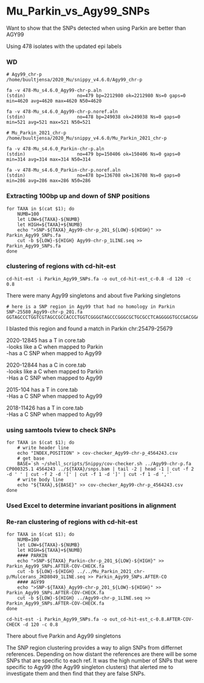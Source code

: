 # Mu_Parkin_vs_Agy99_SNPs

Want to show that the SNPs detected when using Parkin are better than AGY99

Using 478 isolates with the updated epi labels

### WD

    # Agy99_chr-p
    /home/buultjensa/2020_Mu/snippy_v4.6.0/Agy99_chr-p
    
    fa -v 478-Mu_s4.6.0_Agy99-chr-p.aln
    (stdin)                   no=479 bp=2212980 ok=2212980 Ns=0 gaps=0 min=4620 avg=4620 max=4620 N50=4620
    
    fa -v 478-Mu_s4.6.0_Agy99-chr-p.noref.aln
    (stdin)                   no=478 bp=249038 ok=249038 Ns=0 gaps=0 min=521 avg=521 max=521 N50=521

    # Mu_Parkin_2021_chr-p
    /home/buultjensa/2020_Mu/snippy_v4.6.0/Mu_Parkin_2021_chr-p

    fa -v 478-Mu_s4.6.0_Parkin-chr-p.aln
    (stdin)                   no=479 bp=150406 ok=150406 Ns=0 gaps=0 min=314 avg=314 max=314 N50=314

    fa -v 478-Mu_s4.6.0_Parkin-chr-p.noref.aln
    (stdin)                   no=478 bp=136708 ok=136708 Ns=0 gaps=0 min=286 avg=286 max=286 N50=286
    
### Extracting 100bp up and down of SNP positions

    for TAXA in $(cat $1); do
        NUMB=100
        let LOW=${TAXA}-${NUMB}
        let HIGH=${TAXA}+${NUMB}        
        echo ">SNP-${TAXA}_Agy99-chr-p_201_${LOW}-${HIGH}" >> Parkin_Agy99_SNPs.fa     
        cut -b ${LOW}-${HIGH} Agy99-chr-p_1LINE.seq >> Parkin_Agy99_SNPs.fa
    done 
    
### clustering of regions with cd-hit-est

    cd-hit-est -i Parkin_Agy99_SNPs.fa -o out_cd-hit-est_c-0.8 -d 120 -c 0.8
    
There were many Agy99 singletons and about five Parking singletons    
    
    # here is a SNP region in Agy99 that had no homology in Parkin
    SNP-25580_Agy99-chr-p_201.fa 
    GGTAGCCCTGGTCGTAGCCGCCACCCTGGTCGGGGTAGCCCGGGCGCTGCGCCTCAGGGGGTGCCGACGGAGCCGCGGGCGCTGAATAGGCGCCCTCGTCTTGGCGTGCGGGCTCGCGGCCGTATTCGCCGTAGCCCCCGTATCCGGGCTGACCGCCCGGCGGCTGGCCGTAGCCGCCACCCTGGCGGTAACCCTGGTCGT

I blasted this region and found a match in Parkin chr:25479-25679  

2020-12845 has a T in core.tab  
-looks like a C when mapped to Parkin  
-has a C SNP when mapped to Agy99  

2020-12844 has a C in core.tab  
-looks like a C when mapped to Parkin  
-Has a C SNP when mapped to Agy99  

2015-104 has a T in core.tab  
-Has a C SNP when mapped to Agy99  

2018-11426 has a T in core.tab  
-Has a C SNP when mapped to Agy99  

### using samtools tview to check SNPs

    for TAXA in $(cat $1); do
        # write header line
        echo "INDEX,POSITION" > cov-checker_Agy99-chr-p_4564243.csv
        # get base
        BASE=`sh ~/shell_scripts/Snippy/cov-checker.sh ../Agy99-chr-p.fa CP000325.1 4564243 ../${TAXA}/snps.bam | tail -2 | head -1 | cut -f 2 -d ' ' | cut -f 2 -d '[' | cut -f 1 -d ']' | cut -f 1 -d ','`
        # write body line
        echo "${TAXA},${BASE}" >> cov-checker_Agy99-chr-p_4564243.csv
    done

### Used Excel to determine invariant positions in alignment

### Re-ran clustering of regions with cd-hit-est

    for TAXA in $(cat $1); do
        NUMB=100
        let LOW=${TAXA}-${NUMB}
        let HIGH=${TAXA}+${NUMB}        
        #### PARKIN
        echo ">SNP-${TAXA}_Parkin-chr-p_201_${LOW}-${HIGH}" >> Parkin_Agy99_SNPs.AFTER-COV-CHECK.fa     
        cut -b ${LOW}-${HIGH} ../../Mu_Parkin_2021_chr-p/Mulcerans_JKD8049_1LINE.seq >> Parkin_Agy99_SNPs.AFTER-CO
        #### AGY99
        echo ">SNP-${TAXA}_Agy99-chr-p_201_${LOW}-${HIGH}" >> Parkin_Agy99_SNPs.AFTER-COV-CHECK.fa
        cut -b ${LOW}-${HIGH} ../Agy99-chr-p_1LINE.seq >> Parkin_Agy99_SNPs.AFTER-COV-CHECK.fa        
    done 

    cd-hit-est -i Parkin_Agy99_SNPs.fa -o out_cd-hit-est_c-0.8.AFTER-COV-CHECK -d 120 -c 0.8

There about five Parkin and Agy99 singletons

The SNP region clustering provides a way to align SNPs from differnet references. Depending on how distant the references are there will be some SNPs that are specific to each ref. It was the high number of SNPs that were specific to Agy99 (the Agy99 singleton clusters) that alerted me to investigate them and then find that they are false SNPs.


